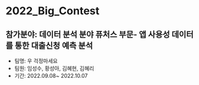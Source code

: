 # 2022_Big_Contest
## 참가분야: 데이터 분석 분야 퓨처스 부문- 앱 사용성 데이터를 통한 대출신청 예측 분석
- 팀명: 우 걱정마세요
- 팀원: 임성수, 황성아, 김혜현, 김혜리
- 기간: 2022.09.08~ 2022.10.07
